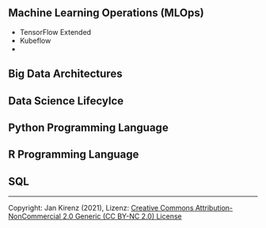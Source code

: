

## Machine Learning Operations (MLOps)

- TensorFlow Extended
- Kubeflow
- 

## Big Data Architectures

## Data Science Lifecylce

## Python Programming Language

## R Programming Language

## SQL


---

Copyright: Jan Kirenz (2021), Lizenz: [Creative Commons Attribution-NonCommercial 2.0 Generic (CC BY-NC 2.0) License](https://creativecommons.org/licenses/by-nc/2.0/)
